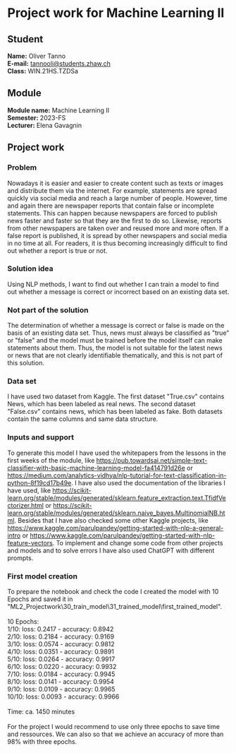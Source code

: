 # Project work for Machine Learning II

## Student
**Name:** Oliver Tanno <br />
**E-mail:** tannooli@students.zhaw.ch <br />
**Class:** WIN.21HS.TZDSa <br />

## Module
**Module name:** Machine Learning II <br />
**Semester:** 2023-FS <br />
**Lecturer:** Elena Gavagnin <br />

## Project work

### Problem
Nowadays it is easier and easier to create content such as texts or images and distribute them via the internet. For example, statements are spread quickly via social media and reach a large number of people. However, time and again there are newspaper reports that contain false or incomplete statements. This can happen because newspapers are forced to publish news faster and faster so that they are the first to do so. Likewise, reports from other newspapers are taken over and reused more and more often. If a false report is published, it is spread by other newspapers and social media in no time at all. For readers, it is thus becoming increasingly difficult to find out whether a report is true or not.

### Solution idea
Using NLP methods, I want to find out whether I can train a model to find out whether a message is correct or incorrect based on an existing data set.

### Not part of the solution
The determination of whether a message is correct or false is made on the basis of an existing data set. Thus, news must always be classified as "true" or "false" and the model must be trained before the model itself can make statements about them. Thus, the model is not suitable for the latest news or news that are not clearly identifiable thematically, and this is not part of this solution.

### Data set
I have used two dataset from Kaggle. The first dataset "True.csv" contains News, which has been labeled as real news. The second dataset "False.csv" contains news, which has been labeled as fake. Both datasets contain the same columns and same data structure.

### Inputs and support
To generate this model I have used the whitepapers from the lessons in the first weeks of the module, like https://pub.towardsai.net/simple-text-classifier-with-basic-machine-learning-model-fa414791d26e or https://medium.com/analytics-vidhya/nlp-tutorial-for-text-classification-in-python-8f19cd17b49e. I have also used the documentation of the libraries I have used, like https://scikit-learn.org/stable/modules/generated/sklearn.feature_extraction.text.TfidfVectorizer.html or https://scikit-learn.org/stable/modules/generated/sklearn.naive_bayes.MultinomialNB.html. Besides that I have also checked some other Kaggle projects, like https://www.kaggle.com/parulpandey/getting-started-with-nlp-a-general-intro or https://www.kaggle.com/parulpandey/getting-started-with-nlp-feature-vectors. To implement and change some code from other projects and models and  to solve errors I have also used ChatGPT with different prompts. 

### First model creation
To prepare the notebook and check the code I created the model with 10 Epochs and saved it in "ML2_Projectwork\30_train_model\31_trained_model\first_trained_model". <br />
<br />
10 Epochs: <br />
1/10: loss: 0.2417 - accuracy: 0.8942 <br />
2/10: loss: 0.2184 - accuracy: 0.9169 <br />
3/10: loss: 0.0574 - accuracy: 0.9812 <br />
4/10: loss: 0.0351 - accuracy: 0.9891 <br />
5/10: loss: 0.0264 - accuracy: 0.9917 <br />
6/10: loss: 0.0220 - accuracy: 0.9932 <br />
7/10: loss: 0.0184 - accuracy: 0.9945 <br />
8/10: loss: 0.0141 - accuracy: 0.9954 <br />
9/10: loss: 0.0109 - accuracy: 0.9965 <br />
10/10: loss: 0.0093 - accuracy: 0.9966 <br />
<br />
Time: ca. 1450 minutes <br />
<br />
For the project I would recommend to use only three epochs to save time and ressources. We can also so that we achieve an accuracy of more than 98% with three epochs.